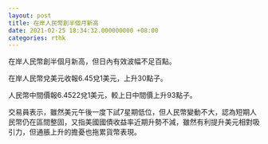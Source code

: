 ```yaml
---
layout: post
title: 在岸人民幣創半個月新高
date: 2021-02-25 18:34:32.000000000 +08:00
categories: rthk
---
```


在岸人民幣創半個月新高，但日內有效波幅不足百點。

在岸人民幣兌美元收報6.45兌1美元，上升30點子。

人民幣中間價報6.4522兌1美元，較上日中間價上升93點子。

交易員表示，雖然美元午後一度下試7星期低位，但人民幣變動不大，認為短期人民幣仍在區間整固，又指美國國債收益率近期升勢不減，雖然有利提升美元相對吸引力，但通脹上升的擔憂也拖累貨幣表現。
